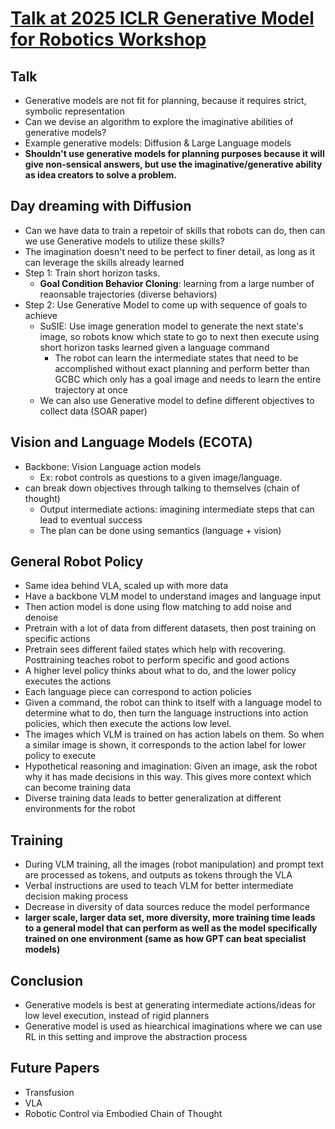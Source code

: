 # [Talk at 2025 ICLR Generative Model for Robotics Workshop](https://iclr.cc/virtual/2025/10000707)

## Talk 
- Generative models are not fit for planning, because it requires strict, symbolic representation 
- Can we devise an algorithm to explore the imaginative abilities of generative models?   
- Example generative models: Diffusion & Large Language models 
- **Shouldn't use generative models for planning purposes because it will give non-sensical answers, but use the imaginative/generative ability as idea creators to solve a problem.**


## Day dreaming with Diffusion 
- Can we have data to train a repetoir of skills that robots can do, then can we use Generative models to utilize these skills? 
- The imagination doesn't need to be perfect to finer detail, as long as it can leverage the skills already learned 
- Step 1: Train short horizon tasks.  
    - **Goal Condition Behavior Cloning**: learning from a large number of reaonsable trajectories (diverse behaviors)
- Step 2: Use Generative Model to come up with sequence of goals to achieve   
    - SuSIE: Use image generation model to generate the next state's image, so robots know which state to go to next then execute using short horizon tasks learned given a language command 
        - The robot can learn the intermediate states that need to be accomplished without exact planning and perform better than GCBC which only has a goal image and needs to learn the entire trajectory at once 
    - We can also use Generative model to define different objectives to collect data (SOAR paper) 

## Vision and Language Models (ECOTA)
- Backbone: Vision Language action models   
    - Ex: robot controls as questions to a given image/language. 
-  can break down objectives through talking to themselves (chain of thought) 
    - Output intermediate actions: imagining intermediate steps that can lead to eventual success 
    - The plan can be done using semantics (language + vision) 

## General Robot Policy 
- Same idea behind VLA, scaled up with more data 
- Have a backbone VLM model to understand images and language input 
- Then action model is done using flow matching to add noise and denoise 
- Pretrain with a lot of data from different datasets, then post training on specific actions 
- Pretrain sees different failed states which help with recovering. Posttraining teaches robot to perform specific and good actions 
- A higher level policy thinks about what to do, and the lower policy executes the actions 
- Each language piece can correspond to action policies 
- Given a command, the robot can think to itself with a language model to determine what to do, then turn the language instructions into action policies, which then execute the actions low level. 
- The images which VLM is trained on has action labels on them. So when a similar image is shown, it corresponds to the action label for lower policy to execute 
- Hypothetical reasoning and imagination: Given an image, ask the robot why it has made decisions in this way. This gives more context which can become training data 
- Diverse training data leads to better generalization at different environments for the robot 


## Training 
- During VLM training, all the images (robot manipulation) and prompt text are processed as tokens, and outputs as tokens through the VLA 
- Verbal instructions are used to teach VLM for better intermediate decision making process 
- Decrease in diversity of data sources reduce the model performance 
- **larger scale, larger data set, more diversity, more training time leads to a general model that can perform as well as the model specifically trained on one environment (same as how GPT can beat specialist models)**

## Conclusion
- Generative models is best at generating intermediate actions/ideas for low level execution, instead of rigid planners 
- Generative model is used as hiearchical imaginations where we can use RL in this setting and improve the abstraction process 

## Future Papers 
- Transfusion
- VLA  
- Robotic Control via Embodied Chain of Thought 